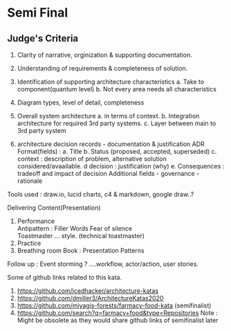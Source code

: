 # Semi Final

## Judge's Criteria

1. Clarity of narrative, orginization & supporting documentation.

2. Understanding of requirements & completeness of solution.

3. Identification of supporting architecture characteristics
    a. Take to component(quantum level)
    b. Not every area needs all characteristics

4. Diagram types, level of detail, completeness

5. Overall system architecture
    a. in terms of context.
    b. Integration architecture for required 3rd party systems.
    c. Layer between main to 3rd party system

6. architecture decision records - documentation & justification 
    ADR Format(fields) :
     a. Title
     b. Status (proposed, accepted, superseded)
     c. context : description of problem, alternative solution considered/avaailable.
     d decision : justification (why)
     e. Consequences : tradeoff and impact of decision
     Additional fields
        - governance
        - rationale

Tools used :
draw.io, lucid charts, c4 & markdown, google draw..?

Delivering Content(Presentation)

1. Performance  
    Antipattern : Filler Words
    Fear of silence  
    Toastmaster ... style. (technical toastmaster)
2. Practice
3. Breathing room
    Book : Presentation Patterns

Follow up : Event storming ? ....workflow, actor/action, user stories.

Some of github links related to this kata.

1. <https://github.com/icedhacker/architecture-katas>
2. <https://github.com/dmiller3/ArchitectureKatas2020>
3. <https://github.com/miyagis-forests/farmacy-food-kata> (semifinalist)
4. <https://github.com/search?q=farmacy+food&type=Repositories>
Note : Might be obsolete as they would share github links of semifinalist later

